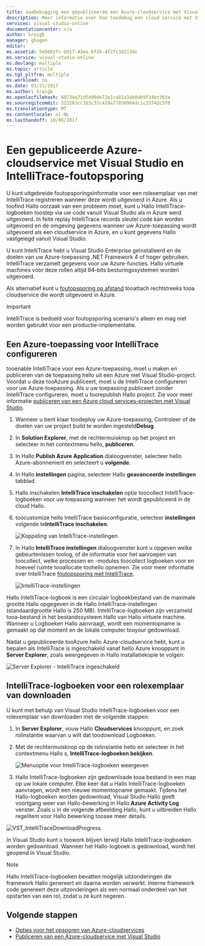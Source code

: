 ```yaml
---
title: aaaDebugging een gepubliceerde een Azure-cloudservice met Visual Studio en IntelliTrace | Microsoft Docs
description: Meer informatie over hoe toodebug een cloud service met Visual Studio en IntelliTrace
services: visual-studio-online
documentationcenter: n/a
author: kraigb
manager: ghogen
editor: 
ms.assetid: 5e6662fc-b917-43ea-bf2b-4f2fc3d213dc
ms.service: visual-studio-online
ms.devlang: multiple
ms.topic: article
ms.tgt_pltfrm: multiple
ms.workload: na
ms.date: 03/21/2017
ms.author: kraigb
ms.openlocfilehash: 60734a71d5499de72e1ca81a3ab0ab9f34bc303a
ms.sourcegitcommit: 523283cc1b3c37c428e77850964dc1c33742c5f0
ms.translationtype: MT
ms.contentlocale: nl-NL
ms.lasthandoff: 10/06/2017
---
```

# <a name="debugging-a-published-azure-cloud-service-with-visual-studio-and-intellitrace"></a>Een gepubliceerde Azure-cloudservice met Visual Studio en IntelliTrace-foutopsporing
U kunt uitgebreide foutopsporingsinformatie voor een rolexemplaar van met IntelliTrace registreren wanneer deze wordt uitgevoerd in Azure. Als u toofind Hallo oorzaak van een probleem moet, kunt u Hallo IntelliTrace-logboeken toostep via uw code vanuit Visual Studio als in Azure werd uitgevoerd. In feite replay IntelliTrace records sleutel code kan worden uitgevoerd en de omgeving gegevens wanneer uw Azure-toepassing wordt uitgevoerd als een cloudservice in Azure, en u kunt gegevens Hallo vastgelegd vanuit Visual Studio. 

U kunt IntelliTrace hebt u Visual Studio Enterprise geïnstalleerd en de doelen van uw Azure-toepassing .NET Framework 4 of hoger gebruiken. IntelliTrace verzamelt gegevens voor uw Azure-functies. Hallo virtuele machines voor deze rollen altijd 64-bits besturingssystemen worden uitgevoerd.

Als alternatief kunt u [foutopsporing op afstand](http://go.microsoft.com/fwlink/p/?LinkId=623041) tooattach rechtstreeks tooa cloudservice die wordt uitgevoerd in Azure.

> [!IMPORTANT]
> IntelliTrace is bedoeld voor foutopsporing scenario's alleen en mag niet worden gebruikt voor een productie-implementatie.
> 

## <a name="configure-an-azure-application-for-intellitrace"></a>Een Azure-toepassing voor IntelliTrace configureren
tooenable IntelliTrace voor een Azure-toepassing, moet u maken en publiceren van de toepassing hello uit een Azure met Visual Studio-project. Voordat u deze tooAzure publiceert, moet u de IntelliTrace configureren voor uw Azure-toepassing. Als u uw toepassing publiceert zonder IntelliTrace configureren, moet u toorepublish Hallo project. Zie voor meer informatie [publiceren van een Azure cloud services-projecten met Visual Studio](http://go.microsoft.com/fwlink/p/?LinkId=623012).

1. Wanneer u bent klaar toodeploy uw Azure-toepassing, Controleer of de doelen van uw project build te worden ingesteld**Debug**.

1. In **Solution Explorer**, met de rechtermuisknop op het project en selecteer in het contextmenu hello, **publiceren**.
   
1. In Hallo **Publish Azure Application** dialoogvenster, selecteer hello Azure-abonnement en selecteert u **volgende**.

1. In Hallo **instellingen** pagina, selecteer Hallo **geavanceerde instellingen** tabblad.

1. Hallo inschakelen **IntelliTrace inschakelen** optie toocollect IntelliTrace-logboeken voor uw toepassing wanneer het wordt gepubliceerd in de cloud Hallo.
   
1. toocustomize hello IntelliTrace basisconfiguratie, selecteer **instellingen** volgende te**IntelliTrace inschakelen**.

    ![Koppeling van IntelliTrace-instellingen](./media/vs-azure-tools-intellitrace-debug-published-cloud-services/intellitrace-settings-link.png)
   
1. In Hallo **IntelliTrace instellingen** dialoogvenster kunt u opgeven welke gebeurtenissen toolog, of de informatie voor het aanroepen van toocollect, welke processen en -modules toocollect logboeken voor en hoeveel ruimte tooallocate toohello opnemen. Zie voor meer informatie over IntelliTrace [foutopsporing met IntelliTrace](http://go.microsoft.com/fwlink/?LinkId=214468).
   
    ![IntelliTrace-instellingen](./media/vs-azure-tools-intellitrace-debug-published-cloud-services/IC519063.png)

Hallo IntelliTrace-logboek is een circulair logboekbestand van de maximale grootte Hallo opgegeven in de Hallo IntelliTrace-instellingen (standaardgrootte Hallo is 250 MB). IntelliTrace-logboeken zijn verzameld tooa-bestand in het bestandssysteem Hallo van Hallo virtuele machine. Wanneer u Logboeken Hallo aanvraagt, wordt een momentopname is gemaakt op dat moment en de lokale computer tooyour gedownload.

Nadat u gepubliceerde tooAzure hello Azure-cloudservice hebt, kunt u bepalen als IntelliTrace is ingeschakeld vanaf hello Azure knooppunt in **Server Explorer**, zoals weergegeven in Hallo installatiekopie te volgen:

![Server Explorer - IntelliTrace ingeschakeld](./media/vs-azure-tools-intellitrace-debug-published-cloud-services/IC744134.png)

## <a name="download-intellitrace-logs-for-a-role-instance"></a>IntelliTrace-logboeken voor een rolexemplaar van downloaden
U kunt met behulp van Visual Studio IntelliTrace-logboeken voor een rolexemplaar van downloaden met de volgende stappen:

1. In **Server Explorer**, vouw Hallo **Cloudservices** knooppunt, en zoek rolinstantie waarvan u wilt dat toodownload Logboeken. 

1. Met de rechtermuisknop op de rolinstantie hello en selecteer in het contextmenu Hallo s, **IntelliTrace-logboeken bekijken**. 

    ![Menuoptie voor IntelliTrace-logboeken weergeven](./media/vs-azure-tools-intellitrace-debug-published-cloud-services/view-intellitrace-logs.png)

1. Hallo IntelliTrace-logboeken zijn gedownloade tooa bestand in een map op uw lokale computer. Elke keer dat u Hallo IntelliTrace-logboeken aanvragen, wordt een nieuwe momentopname gemaakt. Tijdens het Hallo-logboeken worden gedownload, Visual Studio Hallo geeft voortgang weer van Hallo-bewerking in Hallo **Azure Activity Log** venster. Zoals u in de volgende afbeelding Hallo, kunt u uitbreiden Hallo regelitem voor Hallo bewerking toosee meer details.

![VST_IntelliTraceDownloadProgress](./media/vs-azure-tools-intellitrace-debug-published-cloud-services/IC745551.png)

In Visual Studio kunt u toowork blijven terwijl Hallo IntelliTrace-logboeken worden gedownload. Wanneer het Hallo-logboek is gedownload, wordt het geopend in Visual Studio.

> [!NOTE]
> Hallo IntelliTrace-logboeken bevatten mogelijk uitzonderingen die framework Hallo genereert en daarna worden verwerkt. Interne framework code genereert deze uitzonderingen als een normaal onderdeel van het opstarten van een rol, zodat u ze kunt negeren.
> 
> 

## <a name="next-steps"></a>Volgende stappen
- [Opties voor het opsporen van Azure-cloudservices](vs-azure-tools-debugging-cloud-services-overview.md)
- [Publiceren van een Azure-cloudservice met Visual Studio](vs-azure-tools-publishing-a-cloud-service.md)